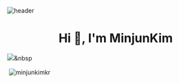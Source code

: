 ![header](https://capsule-render.vercel.app/api?type=slice)
<h1 align="center">Hi 👋, I'm MinjunKim</h1>

<img src="https://img.shields.io/badge/Python-3766AB?style=flat-square&logo=Python&logoColor=white"/></a>&nbsp 

<p>&nbsp;<img align="center" src="https://github-readme-stats.vercel.app/api?username=minjunkimkr&show_icons=true&locale=en" alt="minjunkimkr" /></p>

<!--
Here are some ideas to get you started:

- 🔭 I’m currently working on ...
- 🌱 I’m currently learning ...
- 👯 I’m looking to collaborate on ...
- 🤔 I’m looking for help with ...
- 💬 Ask me about ...
- 📫 How to reach me: ...
- 😄 Pronouns: ...
- ⚡ Fun fact: ...
-->
